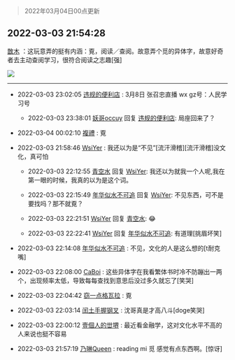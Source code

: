 > 2022年03月04日00点更新
<link rel="stylesheet" href="https://cdn.jsdelivr.net/gh/taotie6/sampleJSON@main/css/photo_show.css">
<meta name="referrer" content="no-referrer" />


 ## 2022-03-03 21:54:28 

 [㪚木](https://www.coolapk.com/feed/33973240?shareKey=NTdlNmJhNDUwYjk0NjIyMGM5ZjI~) ：这玩意弄的挺有内涵：覔，阅读／查阅。故意弄个觅的异体字，故意好奇者去主动查阅学习，很符合阅读之志趣[强] 

<div class="album">
<img class="img-item" src="https://image.coolapk.com/feed/2022/0303/21/1081091_f15b0094_5667_677_478@2497x3320.jpeg" />
</div>

 ------- 

- 2022-03-03 23:02:05 [违规的便利店](uid=1121303) : 3月8日 张召忠直播 wx gz号：人民学习号 

    - 2022-03-03 23:38:01 [妖哥occuy](uid=1388591) 回复 [违规的便利店](uid=1121303): 局座回来了？ 

- 2022-03-04 00:02:10 [複禮](uid=1437066) : 覔 

- 2022-03-03 21:58:46 [WsiYer](uid=3832235) : 我还以为是“不见”[流汗滑稽][流汗滑稽]没文化，真可怕 

    - 2022-03-03 22:12:55 [青空水](uid=2178733) 回复 [WsiYer](uid=3832235): 我还以为就我一个人呢,我在第一眼的时候，我真的以为是这个词。 

    - 2022-03-03 22:15:49 [年华似水不可追](uid=625421) 回复 [WsiYer](uid=3832235): 不见东西，可不是要找吗？那不就覔？ 

    - 2022-03-03 22:21:51 [WsiYer](uid=3832235) 回复 [青空水](uid=2178733): 😂 

    - 2022-03-03 22:22:41 [WsiYer](uid=3832235) 回复 [年华似水不可追](uid=625421): 有道理[挑眉坏笑] 

- 2022-03-03 22:14:08 [年华似水不可追](uid=625421) : 不见，文化的人是这么想的[t耐克嘴] 

- 2022-03-03 22:08:00 [CaBoi](uid=3746166) : 这些异体字在我看繁体书时冷不防蹦出一两个，出现频率太低，导致每每查找到意思后没过多久就忘了[笑哭] 

- 2022-03-03 22:04:42 [窃一点格瓦拉](uid=1514521) : 覔 

- 2022-03-03 22:03:14 [闰土手握钢叉](uid=3177928) : 沈哥真是才高八斗[doge笑哭] 

- 2022-03-03 22:00:12 [壹個人的丗堺](uid=1461483) : 最近看金融学，这对文化水平不高的人来说也挺不容易 

- 2022-03-03 21:57:19 [乃琳Queen](uid=2370903) : reading mi 觅 感觉有点东西啊。[惊讶] 

